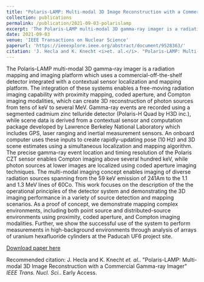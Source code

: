 ```yaml
---
title: "Polaris-LAMP: Multi-modal 3D Image Reconstruction with a Commercial Gamma-ray Imager"
collection: publications
permalink: /publication/2021-09-03-polarislamp
excerpt: 'The Polaris-LAMP multi-modal 3D gamma-ray imager is a radiation mapping and imaging platform which uses a commercial-off-the-shelf detector integrated with a contextual sensor localization and mapping platform.'
date: 2021-09-03
venue: 'IEEE Transactions on Nuclear Science'
paperurl: 'https://ieeexplore.ieee.org/abstract/document/9528363/'
citation: 'J. Hecla and K. Knecht <i>et. al.</i>. "Polaris-LAMP: Multi-modal 3D Image Reconstruction with a Commercial Gamma-ray Imager" <i>IEEE Trans. Nucl. Sci.</i>. Early Access.'
---
```

The Polaris-LAMP multi-modal 3D gamma-ray imager is a radiation mapping and imaging platform which uses a commercial-off-the-shelf detector integrated with a contextual sensor localization and mapping platform. The integration of these systems enables a free-moving radiation imaging capability with proximity mapping, coded aperture, and Compton imaging modalities, which can create 3D reconstruction of photon sources from tens of keV to several MeV. Gamma-ray events are recorded using a segmented cadmium zinc telluride detector (Polaris-H Quad by H3D inc.), while scene data is derived from a contextual sensor and computation package developed by Lawrence Berkeley National Laboratory which includes GPS, laser ranging and inertial measurement sensors. An onboard computer uses these inputs to create rapidly-updating pose (10 Hz) and 3D scene estimates using a simultaneous localization and mapping algorithm. The precise gamma-ray event location and timing resolution of the Polaris CZT sensor enables Compton imaging above several hundred keV, while photon sources at lower images are localized using coded aperture imaging techniques. The multi-modal imaging concept enables imaging of diverse radiation sources spanning from the 59 keV emission of 241Am to the 1.1 and 1.3 MeV lines of 60Co. This work focuses on the description of the the operational principles of the detector system and demonstrating the 3D imaging performance in a variety of source detection and mapping scenarios. As a proof of concept, we demonstrate mapping complex environments, including both point source and distributed-source environments using proximity, coded aperture, and Compton imaging modalities. Further, we show the successful use of the system to perform measurements in high-background environments through analysis of arrays of uranium hexafluoride cylinders at the Paducah UF6 project site.

[Download paper here](https://ieeexplore.ieee.org/abstract/document/9528363/)

Recommended citation: J. Hecla and K. Knecht <i>et. al.</i>. "Polaris-LAMP: Multi-modal 3D Image Reconstruction with a Commercial Gamma-ray Imager" <i>IEEE Trans. Nucl. Sci.</i>. Early Access.